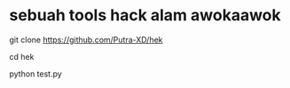 # sebuah tools hack alam awokaawok
git clone https://github.com/Putra-XD/hek

cd hek

python test.py
